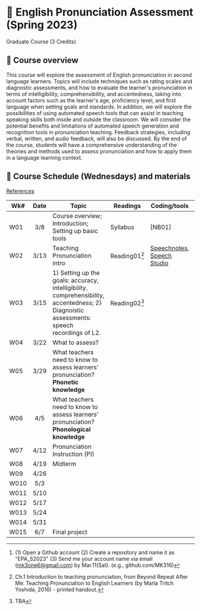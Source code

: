 # 📕 English Pronunciation Assessment (Spring 2023)
Graduate Course (3 Credits)

## 🔳 Course overview
This course will explore the assessment of English pronunciation in second language learners. Topics will include techniques such as rating scales and diagnostic assessments, and how to evaluate the learner's pronunciation in terms of intelligibility, comprehensibility, and accentedness, taking into account factors such as the learner's age, proficiency level, and first language when setting goals and standards. In addition, we will explore the possibilities of using automated speech tools that can assist in teaching speaking skills both inside and outside the classroom.  We will consider the potential benefits and limitations of automated speech generation and recognition tools in pronunciation teaching. Feedback strategies, including verbal, written, and audio feedback, will also be discussed. By the end of the course, students will have a comprehensive understanding of the theories and methods used to assess pronunciation and how to apply them in a language learning context.

## 🔳 Course Schedule (Wednesdays) and materials

[References](epa_ref.md)   

|Wk#|Date|Topic|Readings|Coding/tools|Assignments|
|--|:--:|--|--|--|--|
|W01|3/8|Course overview; Introduction; Setting up basic tools|Syllabus|[NB01]|Todo[^1]|
|W02|3/13|Teaching Pronunciation intro |Reading01[^2]|[Speechnotes](https://speechnotes.co/), [Speech Studio](https://speech.microsoft.com/portal/pronunciationassessmenttool)||
|W03|3/15|1) Setting up the goals: accuracy, intelligibility, comprehensibility, accentedness; 2) Diagnoistic assessments: speech recordings of L2. |Reading02[^3] ||
|W04|3/22|What to assess? | ||
|W05|3/29|What teachers need to know to assess learners' pronunciation? **Phonetic knowledge** | ||
|W06|4/5|What teachers need to know to assess learners' pronunciation? **Phonological knowledge** | ||
|W07|4/12|Pronunciation Instruction (PI) | ||
|W08|4/19|Midterm | ||
|W09|4/26| | ||
|W010|5/3| | ||
|W011|5/10| | ||
|W012|5/17| | ||
|W013|5/24| | ||
|W014|5/31| | ||
|W015|6/7|Final project | ||




[^1]: (1) Open a Github account (2) Create a repository and name it as "EPA_S2023" (3) Send me your account name via email (mk3one6@gmail.com) by Mar.11(Sat). (e.g., github.com/MK316)
[^2]: Ch.1 Introduction to teaching pronunciation, from Beyond Repeat After Me: Teaching Pronunciation to English Learners (by Marla Tritch Yoshida, 2016) - printed handout.
[^3]: TBA
[^4]: TBA

